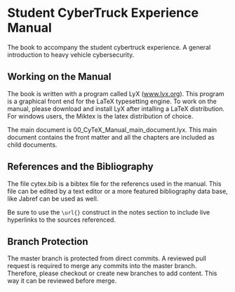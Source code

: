 # Student CyberTruck Experience Manual
 The book to accompany the student cybertruck experience.  A general introduction to heavy vehicle cybersecurity.

## Working on the Manual
The book is written with a program called LyX (www.lyx.org). This program is a graphical front end for the LaTeX typesetting engine. To work on the manual, please download and install LyX after intalling a LaTeX distribution. For windows users, the Miktex is the latex distribution of choice. 

The main document is 00_CyTeX_Manual_main_document.lyx. This main document contains the front matter and all the chapters are included as child documents. 

## References and the Bibliography

The file cytex.bib is a bibtex file for the referencs used in the manual. This file can be edited by a text editor or a more featured bibliography data base, like Jabref can be used as well. 

Be sure to use the `\url{}` construct in the notes section to include live hyperlinks to the sources referenced. 

## Branch Protection
The master branch is protected from direct commits. A reviewed pull request is required to merge any commits into the master branch. Therefore, please checkout or create new branches to add content. This way it can be reviewed before merge. 